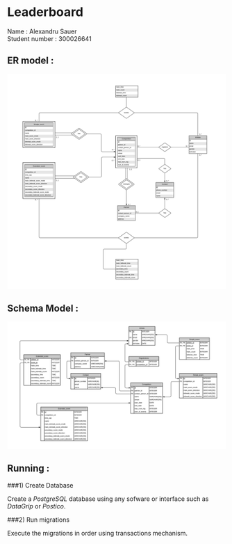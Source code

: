 

# Leaderboard

Name : Alexandru Sauer  
Student number : 300026641

## ER model :

![](ER-model.png)

## Schema Model :

![](Schema-model.png)

## Running :

###1) Create Database

Create a *PostgreSQL* database using any sofware or interface such as *DataGrip* or *Postico*.

###2) Run migrations

Execute the migrations in order using transactions mechanism.  




